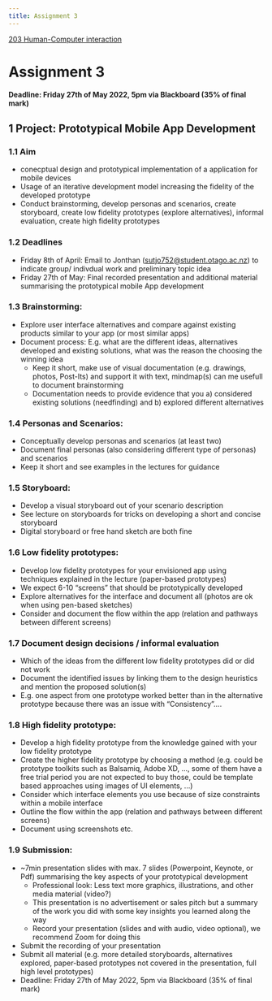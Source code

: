 ```yaml
---
title: Assignment 3
---
```

[203 Human-Computer interaction](out/notes/203-human-computer-interaction.md)

# Assignment 3

**Deadline: Friday 27th of May 2022, 5pm via Blackboard (35% of final mark)**

## 1 Project: Prototypical Mobile App Development
### 1.1 Aim
- conecptual design and prototypical implementation of a application for mobile devices
- Usage of an iterative development model increasing the fidelity of the developed prototype
- Conduct brainstorming, develop personas and scenarios, create storyboard, create low fidelity prototypes (explore alternatives), informal evaluation, create high fidelity prototypes

### 1.2 Deadlines
- Friday 8th of April: Email to Jonthan (sutjo752@student.otago.ac.nz) to indicate group/ indivdual work and preliminary topic idea
- Friday 27th of May: Final recorded presentation and additional material summarising the prototypical mobile App development

### 1.3 Brainstorming:
- Explore user interface alternatives and compare against existing products similar to your app (or most similar apps)
- Document process: E.g. what are the different ideas, alternatives developed and existing solutions, what was the reason the choosing the winning idea
	- Keep it short, make use of visual documentation (e.g. drawings, photos, Post-Its) and support it with text, mindmap(s) can me usefull to document brainstorming
	- Documentation needs to provide evidence that you a) considered existing solutions (needfinding) and b) explored different alternatives
	
### 1.4 Personas and Scenarios:
- Conceptually develop personas and scenarios (at least two)
- Document final personas (also considering different type of personas) and scenarios
- Keep it short and see examples in the lectures for guidance

### 1.5 Storyboard:
- Develop a visual storyboard out of your scenario description
- See lecture on storyboards for tricks on developing a short and concise storyboard
- Digital storyboard or free hand sketch are both fine

### 1.6 Low fidelity prototypes:
- Develop low fidelity prototypes for your envisioned app using techniques explained in the lecture (paper-based prototypes)
- We expect 6-10 “screens” that should be prototypically developed
- Explore alternatives for the interface and document all (photos are ok when using pen-based sketches)
- Consider and document the flow within the app (relation and pathways between different screens)

### 1.7 Document design decisions / informal evaluation
- Which of the ideas from the different low fidelity prototypes did or did not work
- Document the identified issues by linking them to the design heuristics and mention the proposed solution(s)
- E.g. one aspect from one prototype worked better than in the alternative prototype because there was an issue with “Consistency”….

### 1.8 High fidelity prototype:
- Develop a high fidelity prototype from the knowledge gained with your low fidelity prototype
- Create the higher fidelity prototype by choosing a method (e.g. could be prototype toolkits such as Balsamiq, Adobe XD, …, some of them have a free trial period you are not expected to buy those, could be template based approaches using images of UI elements, …)
- Consider which interface elements you use because of size constraints within a mobile interface
- Outline the flow within the app (relation and pathways between different screens)
- Document using screenshots etc.

### 1.9 Submission:
- ~7min presentation slides with max. 7 slides (Powerpoint, Keynote, or Pdf) summarising the key aspects of your prototypical development
	- Professional look: Less text more graphics, illustrations, and other media material (video?)
	- This presentation is no advertisement or sales pitch but a summary of the work you did with some key insights you learned along the way
	- Record your presentation (slides and with audio, video optional), we recommend Zoom for doing this
- Submit the recording of your presentation
- Submit all material (e.g. more detailed storyboards, alternatives explored, paper-based prototypes not covered in the presentation, full high level prototypes)
- Deadline: Friday 27th of May 2022, 5pm via Blackboard (35% of final mark)
